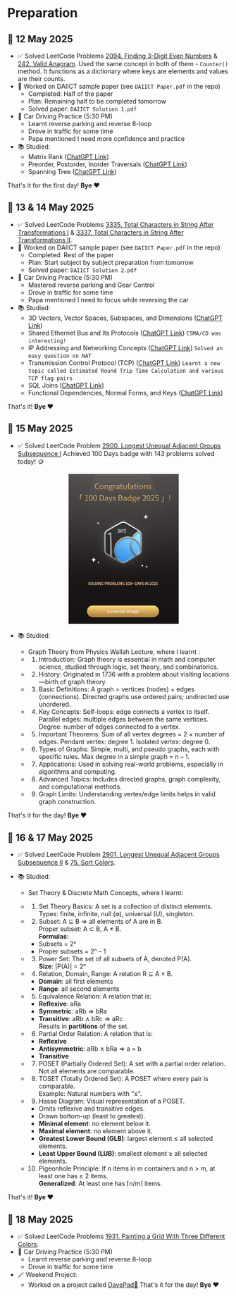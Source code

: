 # Preparation
## 📅 12 May 2025

- ✅ Solved LeetCode Problems [2094. Finding 3-Digit Even Numbers](https://leetcode.com/problems/finding-3-digit-even-numbers/) & [242. Valid Anagram](https://leetcode.com/problems/valid-anagram/). Used the same concept in both of them - `Counter()` method. It functions as a dictionary where keys are elements and values are their counts.
- 📘 Worked on DAIICT sample paper (see `DAIICT Paper.pdf` in the repo)
  - Completed: Half of the paper
  - Plan: Remaining half to be completed tomorrow
  - Solved paper: `DAIICT Solution 1.pdf`
- 🚗 Car Driving Practice (5:30 PM)
  - Learnt reverse parking and reverse 8-loop
  - Drove in traffic for some time
  - Papa mentioned I need more confidence and practice
- 📚 Studied:
  - Matrix Rank ([ChatGPT Link](https://chatgpt.com/c/6821a04a-2d90-800e-bfcd-d1f2ceb35306))
  - Preorder, Postorder, Inorder Traversals ([ChatGPT Link](https://chatgpt.com/c/6822075a-cbc4-800e-b803-abd81251457e))
  - Spanning Tree ([ChatGPT Link](https://chatgpt.com/c/682207f4-e5c4-800e-91b5-fef82d462eca))

That's it for the first day! **Bye ❤️**

## 📅 13 & 14 May 2025

- ✅ Solved LeetCode Problems [3335. Total Characters in String After Transformations I](https://leetcode.com/problems/total-characters-in-string-after-transformations-i/description/) & [3337. Total Characters in String After Transformations II](https://leetcode.com/problems/total-characters-in-string-after-transformations-ii/description/).
- 📘 Worked on DAIICT sample paper (see `DAIICT Paper.pdf` in the repo)
  - Completed: Rest of the paper
  - Plan: Start subject by subject preparation from tomorrow
  - Solved paper: `DAIICT Solution 2.pdf`
- 🚗 Car Driving Practice (5:30 PM)
  - Mastered reverse parking and Gear Control
  - Drove in traffic for some time
  - Papa mentioned I need to focus while reversing the car
- 📚 Studied:
  - 3D Vectors, Vector Spaces, Subspaces, and Dimensions ([ChatGPT Link](https://chatgpt.com/c/6824a2b7-d3a4-800e-ba92-dbb7880f1cf5))
  - Shared Ethernet Bus and Its Protocols ([ChatGPT Link](https://chatgpt.com/c/6824a7a5-d60c-800e-8f5a-10bcf891d9dc)) `CSMA/CD was interesting!`
  - IP Addressing and Networking Concepts ([ChatGPT Link](https://chatgpt.com/c/6824a8da-38bc-800e-9da4-254e8a0f994d)) `Solved an easy question on NAT`
  - Transmission Control Protocol (TCP) ([ChatGPT Link](https://chatgpt.com/c/6824a573-5a6c-800e-8153-2c147f4c2f8c)) `Learnt a new topic called Estimated Round Trip Time Calculation and various TCP flag pairs`
  - SQL Joins ([ChatGPT Link](https://chatgpt.com/c/6824aa7c-4628-800e-945a-6aa7b57fb9fd))
  - Functional Dependencies, Normal Forms, and Keys ([ChatGPT Link](https://chatgpt.com/c/6824ab76-bffc-800e-85a2-110712d6a377))

That's it! **Bye ❤️**

## 📅 15 May 2025

- ✅ Solved LeetCode Problem [2900. Longest Unequal Adjacent Groups Subsequence I](https://leetcode.com/problems/longest-unequal-adjacent-groups-subsequence-i/description/) Achieved 100 Days badge with 143 problems solved today! 🪙

  <p align="center"><img src="leetcode100days.png" alt="100 Days Streak" width="250" /></p>

- 📚 Studied:
  - Graph Theory from Physics Wallah Lecture, where I learnt :
  - 1. Introduction:
    Graph theory is essential in math and computer science, studied through logic, set theory, and combinatorics.
  - 2. History:
    Originated in 1736 with a problem about visiting locations—birth of graph theory.
  - 3. Basic Definitions:
    A graph = vertices (nodes) + edges (connections).
    Directed graphs use ordered pairs; undirected use unordered.
  - 4. Key Concepts:
    Self-loops: edge connects a vertex to itself.
    Parallel edges: multiple edges between the same vertices.
    Degree: number of edges connected to a vertex.
  - 5. Important Theorems:
    Sum of all vertex degrees = 2 × number of edges.
    Pendant vertex: degree 1. Isolated vertex: degree 0.
  - 6. Types of Graphs:
    Simple, multi, and pseudo graphs, each with specific rules.
    Max degree in a simple graph = n – 1.
  - 7. Applications:
    Used in solving real-world problems, especially in algorithms and computing.
  - 8. Advanced Topics:
    Includes directed graphs, graph complexity, and computational methods.
  - 9. Graph Limits:
    Understanding vertex/edge limits helps in valid graph construction.

That's it for the day! **Bye ❤️**

## 📅 16 & 17 May 2025

- ✅ Solved LeetCode Problem [2901. Longest Unequal Adjacent Groups Subsequence II](https://leetcode.com/problems/longest-unequal-adjacent-groups-subsequence-ii/description/) & [75. Sort Colors](https://leetcode.com/problems/sort-colors/description/).

- 📚 Studied:
  - Set Theory & Discrete Math Concepts, where I learnt:

  - 1. Set Theory Basics:
    A set is a collection of distinct elements.  
    Types: finite, infinite, null (∅), universal (U), singleton.

  - 2. Subset:
    A ⊆ B ⇒ all elements of A are in B.  
    Proper subset: A ⊂ B, A ≠ B.  
    **Formulas**:  
    - Subsets = 2ⁿ  
    - Proper subsets = 2ⁿ – 1

  - 3. Power Set:
    The set of all subsets of A, denoted P(A).  
    **Size**: |P(A)| = 2ⁿ

  - 4. Relation, Domain, Range:
    A relation R ⊆ A × B.  
    - **Domain**: all first elements  
    - **Range**: all second elements

  - 5. Equivalence Relation:
    A relation that is:
    - **Reflexive**: aRa  
    - **Symmetric**: aRb ⇒ bRa  
    - **Transitive**: aRb ∧ bRc ⇒ aRc  
    Results in **partitions** of the set.

  - 6. Partial Order Relation:
    A relation that is:
    - **Reflexive**  
    - **Antisymmetric**: aRb ∧ bRa ⇒ a = b  
    - **Transitive**

  - 7. POSET (Partially Ordered Set):
    A set with a partial order relation.  
    Not all elements are comparable.

  - 8. TOSET (Totally Ordered Set):
    A POSET where every pair is comparable.  
    Example: Natural numbers with “≤”.

  - 9. Hasse Diagram:
    Visual representation of a POSET.  
    - Omits reflexive and transitive edges.  
    - Drawn bottom-up (least to greatest).
    - **Minimal element**: no element below it.  
    - **Maximal element**: no element above it.  
    - **Greatest Lower Bound (GLB)**: largest element ≤ all selected elements.  
    - **Least Upper Bound (LUB)**: smallest element ≥ all selected elements.

  - 10. Pigeonhole Principle:
    If n items in m containers and n > m, at least one has ≥ 2 items.  
    **Generalized**: At least one has ⌈n/m⌉ items.

That's it! **Bye ❤️**

## 📅 18 May 2025

- ✅ Solved LeetCode Problems [1931. Painting a Grid With Three Different Colors](https://leetcode.com/problems/painting-a-grid-with-three-different-colors/description/).
- 🚗 Car Driving Practice (5:30 PM)
  - Learnt reverse parking and reverse 8-loop
  - Drove in traffic for some time
- 🪄 Weekend Project:
  - Worked on a project called [DavePad📝](https://github.com/davesohamm/DavePad)
That's it for the day! **Bye ❤️**



